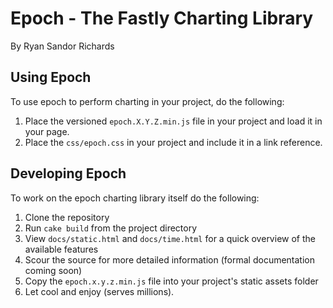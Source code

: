 # Epoch - The Fastly Charting Library
By Ryan Sandor Richards

## Using Epoch

To use epoch to perform charting in your project, do the following:

1. Place the versioned `epoch.X.Y.Z.min.js` file in your project and load it in your page.
2. Place the `css/epoch.css` in your project and include it in a link reference.


## Developing Epoch

To work on the epoch charting library itself do the following:

1. Clone the repository
2. Run `cake build` from the project directory
3. View `docs/static.html` and `docs/time.html` for a quick overview of the available features
4. Scour the source for more detailed information (formal documentation coming soon)
5. Copy the `epoch.x.y.z.min.js` file into your project's static assets folder
6. Let cool and enjoy (serves millions).

